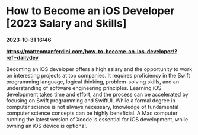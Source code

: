 # How to Become an iOS Developer [2023 Salary and Skills]

**2023-10-31 16:46**

**https://matteomanferdini.com/how-to-become-an-ios-developer/?ref=dailydev**

Becoming an iOS developer offers a high salary and the opportunity to work on interesting projects at top companies. It requires proficiency in the Swift programming language, logical thinking, problem-solving skills, and an understanding of software engineering principles. Learning iOS development takes time and effort, and the process can be accelerated by focusing on Swift programming and SwiftUI. While a formal degree in computer science is not always necessary, knowledge of fundamental computer science concepts can be highly beneficial. A Mac computer running the latest version of Xcode is essential for iOS development, while owning an iOS device is optional.